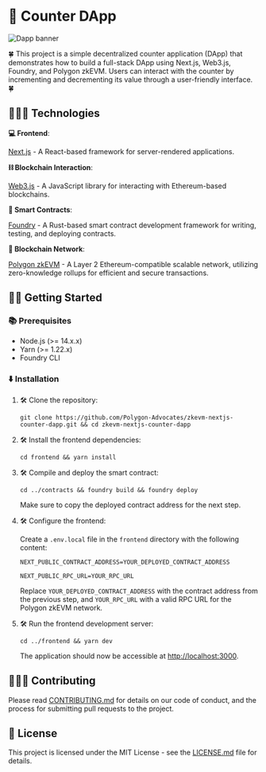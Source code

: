# 📱 Counter DApp
![Dapp banner](./assets/full-stack-counter-dapp.jpg)  

🍀 This project is a simple decentralized counter application (DApp) that demonstrates how to build a full-stack DApp using Next.js, Web3.js, Foundry, and Polygon zkEVM. Users can interact with the counter by incrementing and decrementing its value through a user-friendly interface. 🍀

## 👩🏻‍🔧 Technologies

**💻 Frontend**: 

[Next.js](https://nextjs.org/docs) - A React-based framework for server-rendered applications.

**⛓️ Blockchain Interaction**: 

[Web3.js](https://web3js.readthedocs.io/en/v1.10.0/) - A JavaScript library for interacting with Ethereum-based blockchains.

**📜 Smart Contracts**: 

[Foundry](https://book.getfoundry.sh/) - A Rust-based smart contract development framework for writing, testing, and deploying contracts.

**💜 Blockchain Network**:

[Polygon zkEVM](https://zkevm.polygon.technology/) - A Layer 2 Ethereum-compatible scalable network, utilizing zero-knowledge rollups for efficient and secure transactions.

## 🧑‍💻 Getting Started

### 📚 Prerequisites

- Node.js (>= 14.x.x)
- Yarn (>= 1.22.x)
- Foundry CLI

### ⬇️ Installation

1. 🛠️ Clone the repository:

   ```
   git clone https://github.com/Polygon-Advocates/zkevm-nextjs-counter-dapp.git && cd zkevm-nextjs-counter-dapp
   ```
   

2. 🛠️ Install the frontend dependencies:

   ```
   cd frontend && yarn install
   ```


3. 🛠️ Compile and deploy the smart contract:

   ```
   cd ../contracts && foundry build && foundry deploy
   ```

   Make sure to copy the deployed contract address for the next step.
   

4. 🛠️ Configure the frontend:

   Create a `.env.local` file in the `frontend` directory with the following content:

   ```
   NEXT_PUBLIC_CONTRACT_ADDRESS=YOUR_DEPLOYED_CONTRACT_ADDRESS
   
   NEXT_PUBLIC_RPC_URL=YOUR_RPC_URL
   ```

   Replace `YOUR_DEPLOYED_CONTRACT_ADDRESS` with the contract address from the previous step, and `YOUR_RPC_URL` with a valid RPC URL for the Polygon zkEVM network.
   

5. 🛠️ Run the frontend development server:

   ```
   cd ../frontend && yarn dev
   ```

   The application should now be accessible at [http://localhost:3000](http://localhost:3000).

## 👩🏻‍🔧 Contributing

Please read [CONTRIBUTING.md](CONTRIBUTING.md) for details on our code of conduct, and the process for submitting pull requests to the project.

## 🪪 License

This project is licensed under the MIT License - see the [LICENSE.md](LICENSE.md) file for details.
